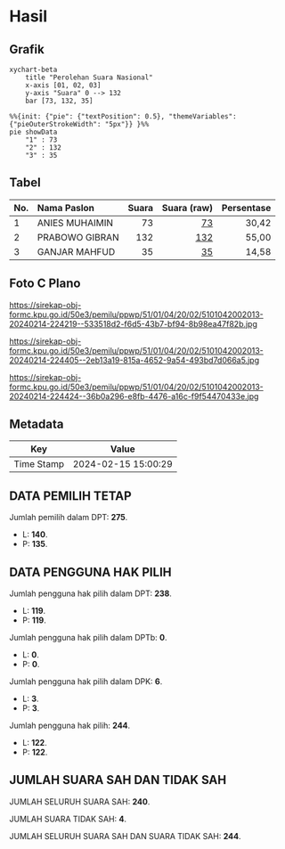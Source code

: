 # Hasil

## Grafik

```mermaid
xychart-beta
    title "Perolehan Suara Nasional"
    x-axis [01, 02, 03]
    y-axis "Suara" 0 --> 132
    bar [73, 132, 35]
```

```mermaid
%%{init: {"pie": {"textPosition": 0.5}, "themeVariables": {"pieOuterStrokeWidth": "5px"}} }%%
pie showData
    "1" : 73
    "2" : 132
    "3" : 35
```

## Tabel

| No. | Nama Paslon    | Suara | Suara (raw) | Persentase |
|:--- |:-------------- | -----:| -----------:| ----------:|
| 1   | ANIES MUHAIMIN | 73    | [73][p-1]   | 30,42      |
| 2   | PRABOWO GIBRAN | 132   | [132][p-2]  | 55,00      |
| 3   | GANJAR MAHFUD  | 35    | [35][p-3]   | 14,58      |


[p-1]: https://github.com/gigit-pemilu/pemilu-2024/blob/main/pilpres/hitung-suara/sub/51-bali/sub/01-jembrana/sub/04-melaya/sub/2002-melaya/sub/013-tps/sub/paslon-1.txt
[p-2]: https://github.com/gigit-pemilu/pemilu-2024/blob/main/pilpres/hitung-suara/sub/51-bali/sub/01-jembrana/sub/04-melaya/sub/2002-melaya/sub/013-tps/sub/paslon-2.txt
[p-3]: https://github.com/gigit-pemilu/pemilu-2024/blob/main/pilpres/hitung-suara/sub/51-bali/sub/01-jembrana/sub/04-melaya/sub/2002-melaya/sub/013-tps/sub/paslon-3.txt

## Foto C Plano

https://sirekap-obj-formc.kpu.go.id/50e3/pemilu/ppwp/51/01/04/20/02/5101042002013-20240214-224219--533518d2-f6d5-43b7-bf94-8b98ea47f82b.jpg

https://sirekap-obj-formc.kpu.go.id/50e3/pemilu/ppwp/51/01/04/20/02/5101042002013-20240214-224405--2eb13a19-815a-4652-9a54-493bd7d066a5.jpg

https://sirekap-obj-formc.kpu.go.id/50e3/pemilu/ppwp/51/01/04/20/02/5101042002013-20240214-224424--36b0a296-e8fb-4476-a16c-f9f54470433e.jpg


## Metadata

| Key        | Value               |
| ---------- | ------------------- |
| Time Stamp | 2024-02-15 15:00:29 |


## DATA PEMILIH TETAP

Jumlah pemilih dalam DPT: **275**.
 * L: **140**.
 * P: **135**.

## DATA PENGGUNA HAK PILIH

Jumlah pengguna hak pilih dalam DPT: **238**.
 * L: **119**.
 * P: **119**.

Jumlah pengguna hak pilih dalam DPTb: **0**.
 * L: **0**.
 * P: **0**.

Jumlah pengguna hak pilih dalam DPK: **6**.
 * L: **3**.
 * P: **3**.

Jumlah pengguna hak pilih: **244**.
 * L: **122**.
 * P: **122**.

## JUMLAH SUARA SAH DAN TIDAK SAH

JUMLAH SELURUH SUARA SAH: **240**.

JUMLAH SUARA TIDAK SAH: **4**.

JUMLAH SELURUH SUARA SAH DAN SUARA TIDAK SAH: **244**.


